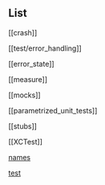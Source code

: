 ## List

[[crash]]

[[test/error_handling]]

[[error_state]]

[[measure]]

[[mocks]]

[[parametrized_unit_tests]]

[[stubs]]

[[XCTest]]

[names](names.md)

[test](test.md)